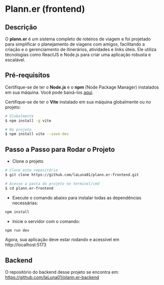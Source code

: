 # Plann.er (frontend) 

## Descrição
O **plann.er** é um sistema completo de roteiros de viagem e foi projetado para simplificar o planejamento de viagens com amigos, facilitando a criação e o gerenciamento de itinerários, atividades e links úteis. Ele utiliza técnologias como ReactJS e Node.js para criar uma aplicação robusta e escalável.

## Pré-requisitos
Certifique-se de ter o **Node.js** e o **npm** (Node Package Manager) instalados em sua máquina. Você pode baixá-los [aqui](https://nodejs.org/).

Certifique-se de ter o **Vite** instalado em sua máquina globalmente ou no projeto:
```bash
# Globalmente
$ npm install -g vite

# No projeto
$ npm install vite --save-dev
```

## Passo a Passo para Rodar o Projeto
- Clone o projeto

```bash
# Clone este repositório
$ git clone https://github.com/laLuna01/plann.er-frontend.git

# Acesse a pasta do projeto no terminal/cmd
$ cd plann.er-frontend
```

- Execute o comando abaixo para instalar todas as dependências necessárias:

```bash
npm install
```

- Inicie o servidor com o comando:

```bash
npm run dev
```

Agora, sua aplicação deve estar rodando e acessível em http://localhost:5173


## Backend

O repositório do backend desse projeto se encontra em: https://github.com/laLuna01/plann.er-backend